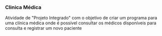 ### Clinica Médica
Atividade de "Projeto Integrado" com o objetivo de criar um programa para uma clínica médica onde é possível consultar os médicos disponíveis para consulta e registrar um novo paciente

